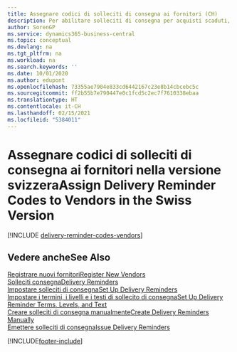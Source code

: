 ```yaml
---
title: Assegnare codici di solleciti di consegna ai fornitori (CH)
description: Per abilitare solleciti di consegna per acquisti scaduti, è necessario assegnare termini di solleciti di consegna ai fornitori nella versione svizzera.
author: SorenGP
ms.service: dynamics365-business-central
ms.topic: conceptual
ms.devlang: na
ms.tgt_pltfrm: na
ms.workload: na
ms.search.keywords: ''
ms.date: 10/01/2020
ms.author: edupont
ms.openlocfilehash: 73355ae7904e833cd6442167c23e8b14cbcebc5c
ms.sourcegitcommit: ff2b55b7e790447e0c1fcd5c2ec7f7610338ebaa
ms.translationtype: HT
ms.contentlocale: it-CH
ms.lasthandoff: 02/15/2021
ms.locfileid: "5384011"
---
```

# <a name="assign-delivery-reminder-codes-to-vendors-in-the-swiss-version"></a><span data-ttu-id="8a101-103">Assegnare codici di solleciti di consegna ai fornitori nella versione svizzera</span><span class="sxs-lookup"><span data-stu-id="8a101-103">Assign Delivery Reminder Codes to Vendors in the Swiss Version</span></span>

[!INCLUDE [delivery-reminder-codes-vendors](../includes/ATCHDE/delivery-reminder-codes-vendors.md)]

## <a name="see-also"></a><span data-ttu-id="8a101-104">Vedere anche</span><span class="sxs-lookup"><span data-stu-id="8a101-104">See Also</span></span>

[<span data-ttu-id="8a101-105">Registrare nuovi fornitori</span><span class="sxs-lookup"><span data-stu-id="8a101-105">Register New Vendors</span></span>](../../purchasing-how-register-new-vendors.md)  
[<span data-ttu-id="8a101-106">Solleciti consegna</span><span class="sxs-lookup"><span data-stu-id="8a101-106">Delivery Reminders</span></span>](delivery-reminders.md)  
[<span data-ttu-id="8a101-107">Impostare solleciti di consegna</span><span class="sxs-lookup"><span data-stu-id="8a101-107">Set Up Delivery Reminders</span></span>](how-to-set-up-delivery-reminders.md)  
[<span data-ttu-id="8a101-108">Impostare i termini, i livelli e i testi di sollecito di consegna</span><span class="sxs-lookup"><span data-stu-id="8a101-108">Set Up Delivery Reminder Terms, Levels, and Text</span></span>](how-to-set-up-delivery-reminder-terms-levels-and-text.md)  
[<span data-ttu-id="8a101-109">Creare solleciti di consegna manualmente</span><span class="sxs-lookup"><span data-stu-id="8a101-109">Create Delivery Reminders Manually</span></span>](how-to-create-delivery-reminders-manually.md)  
[<span data-ttu-id="8a101-110">Emettere solleciti di consegna</span><span class="sxs-lookup"><span data-stu-id="8a101-110">Issue Delivery Reminders</span></span>](how-to-issue-delivery-reminders.md)  


[!INCLUDE[footer-include](../../includes/footer-banner.md)]